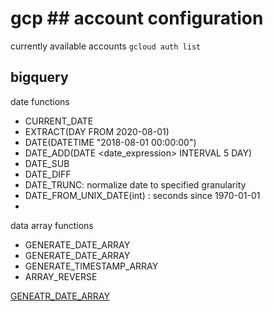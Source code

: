 # gcp ## account configuration

currently available accounts
`gcloud auth list`

## bigquery

date functions

- CURRENT_DATE
- EXTRACT(DAY FROM 2020-08-01)
- DATE(DATETIME "2018-08-01 00:00:00") 
- DATE_ADD(DATE <date_expression> INTERVAL 5 DAY)
- DATE_SUB
- DATE_DIFF
- DATE_TRUNC: normalize date to specified granularity
- DATE_FROM_UNIX_DATE(int) : seconds since 1970-01-01
- 
	
data array functions

- GENERATE_DATE_ARRAY
- GENERATE_DATE_ARRAY
- GENERATE_TIMESTAMP_ARRAY
- ARRAY_REVERSE

[GENEATR_DATE_ARRAY](https://cloud.google.com/bigquery/docs/reference/standard-sql/array_functions#generate_date_array)


